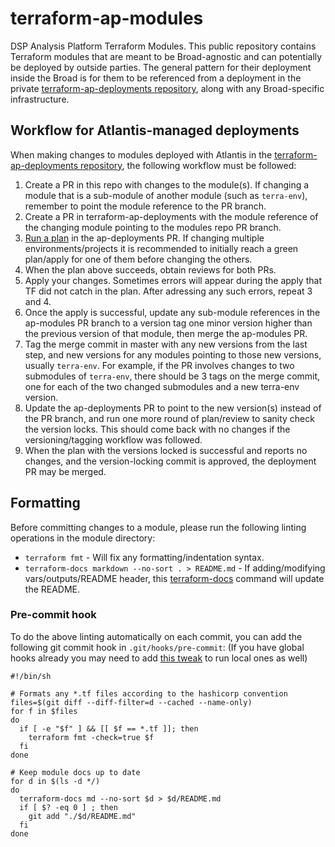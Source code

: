 # terraform-ap-modules
DSP Analysis Platform Terraform Modules. This public repository contains Terraform modules that are meant to be Broad-agnostic and can potentially be deployed by outside parties. The general pattern for their deployment inside the Broad is for them to be referenced from a deployment in the private [terraform-ap-deployments repository](https://github.com/broadinstitute/terraform-ap-deployments), along with any Broad-specific infrastructure.

## Workflow for Atlantis-managed deployments
When making changes to modules deployed with Atlantis in the [terraform-ap-deployments repository](https://github.com/broadinstitute/terraform-ap-deployments), the following workflow must be followed:
1. Create a PR in this repo with changes to the module(s). If changing a module that is a sub-module of another module (such as `terra-env`), remember to point the module reference to the PR branch.
2. Create a PR in terraform-ap-deployments with the module reference of the changing module pointing to the modules repo PR branch.
3. [Run a plan](https://github.com/broadinstitute/terraform-ap-deployments#3-iterate-using-atlantis) in the ap-deployments PR. If changing multiple environments/projects it is recommended to initially reach a green plan/apply for one of them before changing the others.
4. When the plan above succeeds, obtain reviews for both PRs.
5. Apply your changes. Sometimes errors will appear during the apply that TF did not catch in the plan. After adressing any such errors, repeat 3 and 4.
6. Once the apply is successful, update any sub-module references in the ap-modules PR branch to a version tag one minor version higher than the previous version of that module, then merge the ap-modules PR.
7. Tag the merge commit in master with any new versions from the last step, and new versions for any modules pointing to those new versions, usually `terra-env`. For example, if the PR involves changes to two submodules of `terra-env`, there should be 3 tags on the merge commit, one for each of the two changed submodules and a new terra-env version.
8. Update the ap-deployments PR to point to the new version(s) instead of the PR branch, and run one more round of plan/review to sanity check the version locks. This should come back with no changes if the versioning/tagging workflow was followed.
9. When the plan with the versions locked is successful and reports no changes, and the version-locking commit is approved, the deployment PR may be merged.

## Formatting
Before committing changes to a module, please run the following linting operations in the module directory:
- `terraform fmt` - Will fix any formatting/indentation syntax.
- `terraform-docs markdown --no-sort . > README.md` - If adding/modifying vars/outputs/README header, this [terraform-docs](https://github.com/segmentio/terraform-docs) command will update the README.

### Pre-commit hook
To do the above linting automatically on each commit, you can add the following git commit hook in `.git/hooks/pre-commit`:
(If you have global hooks already you may need to add [this tweak](https://stackoverflow.com/a/49912720/2014408) to run local ones as well)
```
#!/bin/sh

# Formats any *.tf files according to the hashicorp convention
files=$(git diff --diff-filter=d --cached --name-only)
for f in $files
do
  if [ -e "$f" ] && [[ $f == *.tf ]]; then
    terraform fmt -check=true $f
  fi
done

# Keep module docs up to date
for d in $(ls -d */)
do
  terraform-docs md --no-sort $d > $d/README.md
  if [ $? -eq 0 ] ; then
    git add "./$d/README.md"
  fi
done
```

